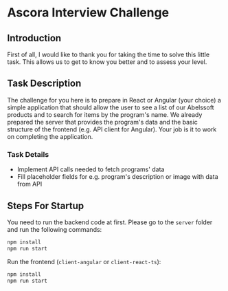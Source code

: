 # Ascora Interview Challenge

## Introduction
First of all, I would like to thank you for taking the time to solve this little task. This allows us to get to know you better and to assess your level.

## Task Description
The challenge for you here is to prepare in React or Angular (your choice) a simple application that should allow the user to see a list of our Abelssoft products and to search for items by the program's name.
We already prepared the server that provides the program's data and the basic structure of the frontend (e.g. API client for Angular).
Your job is it to work on completing the application.

### Task Details
- Implement API calls needed to fetch programs' data
- Fill placeholder fields for e.g. program's description or image with data from API

## Steps For Startup
You need to run the backend code at first. Please go to the `server` folder and run the following commands:

```bash
npm install
npm run start
```

Run the frontend (`client-angular` or `client-react-ts`):

```bash
npm install
npm run start
```
